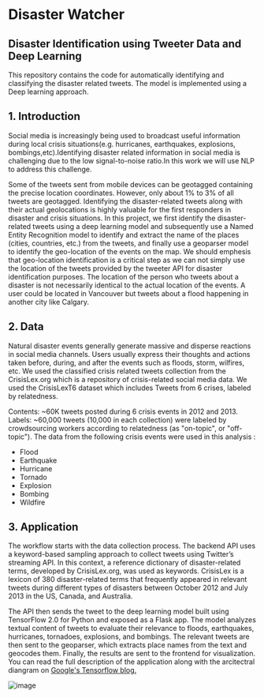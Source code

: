 # Disaster Watcher 

## Disaster Identification using Tweeter Data and Deep Learning
This repository contains the code for automatically identifying and classifying the disaster related tweets. The model is implemented using a Deep learning approach. 

## 1. Introduction
Social media is increasingly being used to broadcast useful information during local crisis situations(e.g. hurricanes, earthquakes, explosions, bombings,etc).Identifying disaster related information in social media is challenging due to the low signal-to-noise ratio.In this work we will use NLP to address this challenge.

Some of the tweets sent from mobile devices can be geotagged containing the precise location coordinates. However, only about 1% to 3% of all tweets are geotagged. Identifying the disaster-related tweets along with their actual geolocations is highly valuable for the first responders in disaster and crisis situations. In this project, we first identify the disaster-related tweets using a deep learning model and subsequently use a Named Entity Recognition model to identify and extract the name of the places (cities, countries, etc.) from the tweets, and finally use a geoparser model to identify the geo-location of the events on the map. We should emphesis that geo-location identification is a critical step as we can not simply use the location of the tweets provided by the tweeter API for disaster identification purposes. The location of the person who tweets about a disaster is not necessarily identical to the actual location of the events. A user could be located in Vancouver but tweets about a flood happening in another city like Calgary.  

## 2. Data
Natural disaster events generally generate massive and disperse reactions in social media channels. Users usually express their thoughts and actions taken before, during, and after the events such as floods, storm, wilfires, etc. We used the classified crisis related tweets collection from the CrisisLex.org which is a repository of crisis-related social media data. We used the CrisisLexT6 dataset which includes Tweets from 6 crises, labeled by relatedness.

Contents: ~60K tweets posted during 6 crisis events in 2012 and 2013.
Labels: ~60,000 tweets (10,000 in each collection) were labeled by crowdsourcing workers according to relatedness (as "on-topic", or "off-topic").
The data from the following crisis events were used in this analysis :

- Flood
- Earthquake
- Hurricane
- Tornado
- Explosion
- Bombing
- Wildfire

## 3. Application
The workflow starts with the data collection process. The backend API uses a keyword-based sampling approach to collect tweets using Twitter’s streaming API. In this context, a reference dictionary of disaster-related terms, developed by CrisisLex.org, was used as keywords. CrisisLex is a lexicon of 380 disaster-related terms that frequently appeared in relevant tweets during different types of disasters between October 2012 and July 2013 in the US, Canada, and Australia.

The API then sends the tweet to the deep learning model built using TensorFlow 2.0 for Python and exposed as a Flask app. The model analyzes textual content of tweets to evaluate their relevance to floods, earthquakes, hurricanes, tornadoes, explosions, and bombings. The relevant tweets are then sent to the geoparser, which extracts place names from the text and geocodes them. Finally, the results are sent to the frontend for visualization.
You can read the full description of the application along with the arcitectral diangram on [Google's Tensorflow blog.](https://blog.tensorflow.org/2019/09/disaster-watch-crisis-mapping-platform.html)


![image](https://user-images.githubusercontent.com/32692718/78304887-e6bdcb00-74fc-11ea-939d-19b6334edd5e.png)



